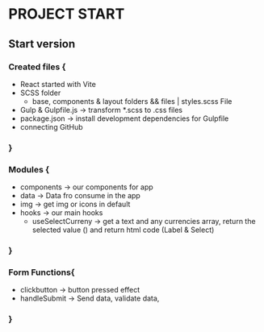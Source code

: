 # PROJECT START

## Start version

### Created files {

- React started with Vite
- SCSS folder
  - base, components & layout folders && files | styles.scss File
- Gulp & Gulpfile.js -> transform \*.scss to .css files
- package.json -> install development dependencies for Gulpfile
- connecting GitHub

### }

### Modules {

- components -> our components for app
- data -> Data fro consume in the app
- img -> get img or icons in default
- hooks -> our main hooks
  - useSelectCurreny -> get a text and any currencies array, return the selected value () and return html code (Label & Select)

### }

### Form Functions{

- clickbutton -> button pressed effect
- handleSubmit -> Send data, validate data,

### }

<!-- ### {
### } -->
